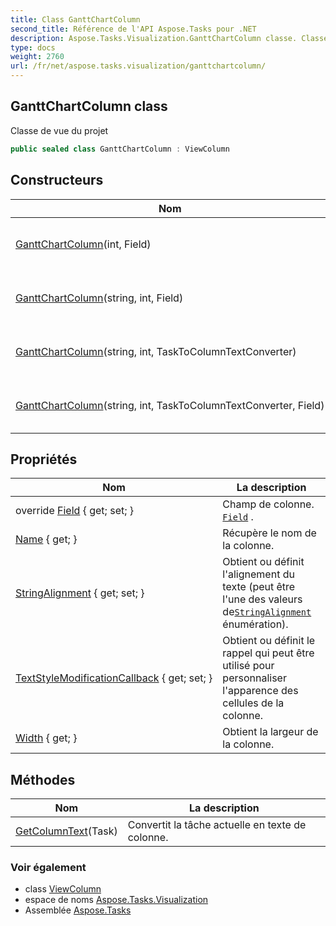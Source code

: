 ```yaml
---
title: Class GanttChartColumn
second_title: Référence de l'API Aspose.Tasks pour .NET
description: Aspose.Tasks.Visualization.GanttChartColumn classe. Classe de vue du projet
type: docs
weight: 2760
url: /fr/net/aspose.tasks.visualization/ganttchartcolumn/
---
```

## GanttChartColumn class

Classe de vue du projet

```csharp
public sealed class GanttChartColumn : ViewColumn
```

## Constructeurs

| Nom | La description |
| --- | --- |
| [GanttChartColumn](ganttchartcolumn/#constructor)(int, Field) | Initialise une nouvelle instance de la classe GanttChartColumn. |
| [GanttChartColumn](ganttchartcolumn/#constructor_1)(string, int, Field) | Initialise une nouvelle instance de la classe GanttChartColumn. |
| [GanttChartColumn](ganttchartcolumn/#constructor_2)(string, int, TaskToColumnTextConverter) | Initialise une nouvelle instance de la classe GanttChartColumn. |
| [GanttChartColumn](ganttchartcolumn/#constructor_3)(string, int, TaskToColumnTextConverter, Field) | Initialise une nouvelle instance de la classe GanttChartColumn. |

## Propriétés

| Nom | La description |
| --- | --- |
| override [Field](../../aspose.tasks.visualization/ganttchartcolumn/field/) { get; set; } | Champ de colonne. [`Field`](./field/) . |
| [Name](../../aspose.tasks.visualization/viewcolumn/name/) { get; } | Récupère le nom de la colonne. |
| [StringAlignment](../../aspose.tasks.visualization/viewcolumn/stringalignment/) { get; set; } | Obtient ou définit l'alignement du texte (peut être l'une des valeurs de[`StringAlignment`](../viewcolumn/stringalignment/) énumération). |
| [TextStyleModificationCallback](../../aspose.tasks.visualization/viewcolumn/textstylemodificationcallback/) { get; set; } | Obtient ou définit le rappel qui peut être utilisé pour personnaliser l'apparence des cellules de la colonne. |
| [Width](../../aspose.tasks.visualization/viewcolumn/width/) { get; } | Obtient la largeur de la colonne. |

## Méthodes

| Nom | La description |
| --- | --- |
| [GetColumnText](../../aspose.tasks.visualization/ganttchartcolumn/getcolumntext/)(Task) | Convertit la tâche actuelle en texte de colonne. |

### Voir également

* class [ViewColumn](../viewcolumn/)
* espace de noms [Aspose.Tasks.Visualization](../../aspose.tasks.visualization/)
* Assemblée [Aspose.Tasks](../../)


